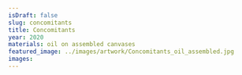 ```yaml
---
isDraft: false
slug: concomitants
title: Concomitants
year: 2020
materials: oil on assembled canvases
featured_image: ../images/artwork/Concomitants_oil_assembled.jpg
images: 
---
```

